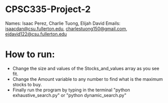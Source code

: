 # CPSC335-Project-2
Names: Isaac Perez, Charlie Tuong, Elijah David
Emails: isaacdan@csu.fullerton.edu, charlestuong150@gmail.com, ejdavid122@csu.fullerton.edu

# How to run:
* Change the size and values of the Stocks_and_values array as you see fit.
* Change the Amount variable to any number to find what is the maximum stocks to buy.
* Finally run the program by typing in the terminal "python exhaustive_search.py" or "python dynamic_search.py"
  
